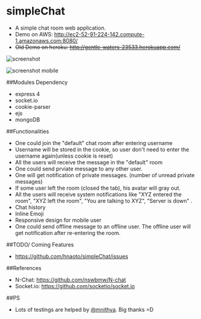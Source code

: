 # simpleChat
* A simple chat room web application.  
* Demo on AWS: http://ec2-52-91-224-142.compute-1.amazonaws.com:8080/
* <s>Old Demo on heroku: http://gentle-waters-23533.herokuapp.com/ </s>



![screenshot](http://www.xxtri.net/wp-content/uploads/2015/01/sc_1.png)


![screenshot mobile](http://www.xxtri.net/wp-content/uploads/2015/01/sc_2.png)

##Modules Dependency
* express 4 
* socket.io 
* cookie-parser
* ejs
* mongoDB

##Functionalities
* One could join the "default" chat room after entering username
* Username will be stored in the cookie, so user don't need to enter the username again(unless cookie is reset) 
* All the users will receive the message in the "default" room
* One could send prviate message to any other user. 
* One will get notification of private messages. (number of unread private messages) 
* If some user left the room (closed the tab), his avatar will gray out.
* All the users will receive system notifications like "XYZ entered the room", "XYZ left the room", "You are talking to XYZ", "Server is down" .
* Chat history 
* Inline Emoji 
* Responsive design for mobile user
* One could send offline message to an offline user. The offline user will get notification after re-entering the room.


##TODO/ Coming Features
* https://github.com/hnaoto/simpleChat/issues

##References 
* N-Chat: https://github.com/nswbmw/N-chat 
* Socket.io: https://github.com/socketio/socket.io

##PS
* Lots of testings are helped by [@mnithya](https://github.com/mnithya). Big thanks =D
